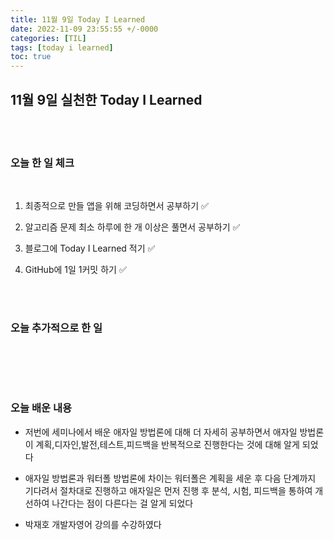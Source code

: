 ```yaml
---
title: 11월 9일 Today I Learned
date: 2022-11-09 23:55:55 +/-0000
categories: [TIL]
tags: [today i learned]
toc: true
---
```


## 11월 9일 실천한 Today I Learned

<br><br>

### 오늘 한 일 체크
<br>

1. 최종적으로 만들 앱을 위해 코딩하면서 공부하기 ✅

2. 알고리즘 문제 최소 하루에 한 개 이상은 풀면서 공부하기 ✅

3. 블로그에 Today I Learned 적기 ✅

4. GitHub에 1일 1커밋 하기 ✅

<br><br>

### 오늘 추가적으로 한 일
<br>

<br><br>

### 오늘 배운 내용

* 저번에 세미나에서 배운 애자일 방법론에 대해 더 자세히 공부하면서 
애자일 방법론이 계획,디자인,발전,테스트,피드백을 반복적으로 진행한다는 것에 대해 알게 되었다

* 애자일 방법론과 워터폴 방법론에 차이는 워터폴은 계획을 세운 후 다음 단계까지 기다려서 절차대로 진행하고 애자일은 먼저 진행 후 분석, 시험, 피드백을 통하여 개선하여 나간다는 점이 다른다는 걸 알게 되었다

* 박재호 개발자영어 강의를 수강하였다
